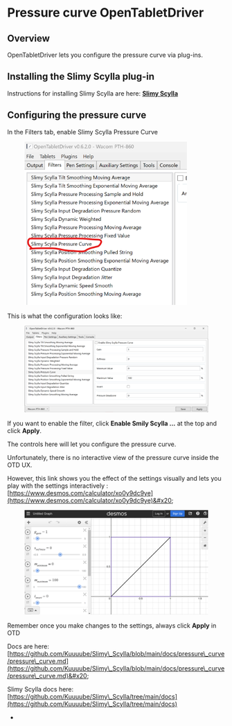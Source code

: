 # Pressure curve OpenTabletDriver

## Overview

OpenTabletDriver lets you configure the pressure curve via plug-ins.

## Installing the Slimy Scylla plug-in

Instructions for installing Slimy Scylla are here: [**Slimy Scylla**](opentabletdriver-smoothing-2.md)&#x20;

## Configuring the pressure curve

In the Filters tab, enable Slimy Scylla Pressure Curve

<div align="left">

<figure><img src="../../../.gitbook/assets/image (343).png" alt="" width="375"><figcaption></figcaption></figure>

</div>



This is what the configuration looks like:&#x20;



<figure><img src="../../../.gitbook/assets/image (344).png" alt=""><figcaption></figcaption></figure>

If you want to enable the filter, click **Enable Smily Scylla ...** at the top and click **Apply**.

The controls here will let you configure the pressure curve.

Unfortunately, there is no interactive view of the pressure curve inside the OTD UX.

However, this link shows you the effect of the settings visually and lets you play with the settings interactively : [https://www.desmos.com/calculator/xo0y9dc9ye](https://www.desmos.com/calculator/xo0y9dc9ye)&#x20;

<figure><img src="../../../.gitbook/assets/image (345).png" alt=""><figcaption></figcaption></figure>

Remember once you make changes to the settings, always click **Apply** in OTD



Docs are here: [https://github.com/Kuuuube/Slimy\_Scylla/blob/main/docs/pressure\_curve/pressure\_curve.md](https://github.com/Kuuuube/Slimy\_Scylla/blob/main/docs/pressure\_curve/pressure\_curve.md)&#x20;



Slimy Scylla docs here: [https://github.com/Kuuuube/Slimy\_Scylla/tree/main/docs](https://github.com/Kuuuube/Slimy\_Scylla/tree/main/docs)



*
